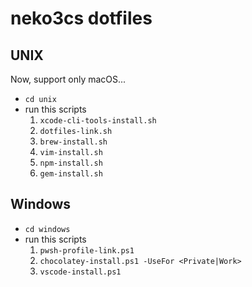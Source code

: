 # neko3cs dotfiles

## UNIX

Now, support only macOS...

- ```cd unix```
- run this scripts
  1. ```xcode-cli-tools-install.sh```
  1. ```dotfiles-link.sh```
  1. ```brew-install.sh```
  1. ```vim-install.sh```
  1. ```npm-install.sh```
  1. ```gem-install.sh```

## Windows

- ```cd windows```
- run this scripts
  1. ```pwsh-profile-link.ps1```
  1. ```chocolatey-install.ps1 -UseFor <Private|Work>```
  1. ```vscode-install.ps1```

